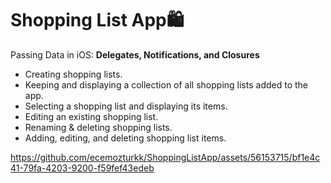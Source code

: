 # Shopping List App🛍️
Passing Data in iOS: **Delegates, Notifications, and Closures**

* Creating shopping lists.
* Keeping and displaying a collection of all shopping lists added to the app.
* Selecting a shopping list and displaying its items.
* Editing an existing shopping list.
* Renaming & deleting shopping lists.
* Adding, editing, and deleting shopping list items.

https://github.com/ecemozturkk/ShoppingListApp/assets/56153715/bf1e4c41-79fa-4203-9200-f59fef43edeb


